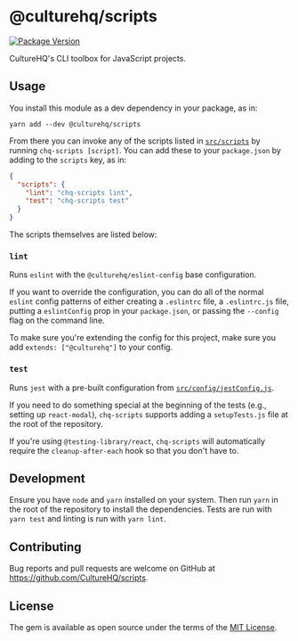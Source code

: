 # @culturehq/scripts

[![Package Version](https://img.shields.io/npm/v/@culturehq/scripts.svg)](https://www.npmjs.com/package/@culturehq/scripts)

CultureHQ's CLI toolbox for JavaScript projects.

## Usage

You install this module as a dev dependency in your package, as in:

```
yarn add --dev @culturehq/scripts
```

From there you can invoke any of the scripts listed in [`src/scripts`](src/scripts) by running `chq-scripts [script]`. You can add these to your `package.json` by adding to the `scripts` key, as in:

```json
{
  "scripts": {
    "lint": "chq-scripts lint",
    "test": "chq-scripts test"
  }
}
```

The scripts themselves are listed below:

### `lint`

Runs `eslint` with the `@culturehq/eslint-config` base configuration.

If you want to override the configuration, you can do all of the normal `eslint` config patterns of either creating a `.eslintrc` file, a `.eslintrc.js` file, putting a `eslintConfig` prop in your `package.json`, or passing the `--config` flag on the command line.

To make sure you're extending the config for this project, make sure you add `extends: ["@culturehq"]` to your config.

### `test`

Runs `jest` with a pre-built configuration from [`src/config/jestConfig.js`](src/config/jestConfig.js).

If you need to do something special at the beginning of the tests (e.g., setting up `react-modal`), `chq-scripts` supports adding a `setupTests.js` file at the root of the repository.

If you're using `@testing-library/react`, `chq-scripts` will automatically require the `cleanup-after-each` hook so that you don't have to.

## Development

Ensure you have `node` and `yarn` installed on your system. Then run `yarn` in the root of the repository to install the dependencies. Tests are run with `yarn test` and linting is run with `yarn lint`.

## Contributing

Bug reports and pull requests are welcome on GitHub at https://github.com/CultureHQ/scripts.

## License

The gem is available as open source under the terms of the [MIT License](https://opensource.org/licenses/MIT).

